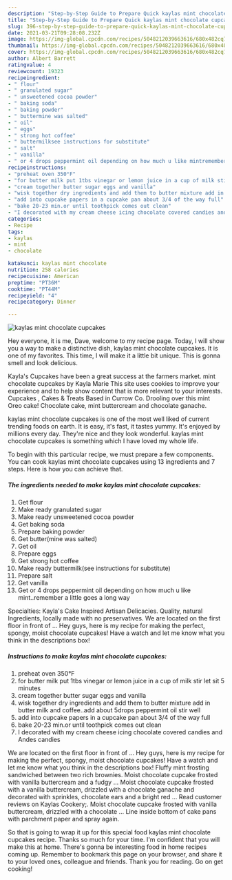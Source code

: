 ```yaml
---
description: "Step-by-Step Guide to Prepare Quick kaylas mint chocolate cupcakes"
title: "Step-by-Step Guide to Prepare Quick kaylas mint chocolate cupcakes"
slug: 396-step-by-step-guide-to-prepare-quick-kaylas-mint-chocolate-cupcakes
date: 2021-03-21T09:28:08.232Z
image: https://img-global.cpcdn.com/recipes/5048212039663616/680x482cq70/kaylas-mint-chocolate-cupcakes-recipe-main-photo.jpg
thumbnail: https://img-global.cpcdn.com/recipes/5048212039663616/680x482cq70/kaylas-mint-chocolate-cupcakes-recipe-main-photo.jpg
cover: https://img-global.cpcdn.com/recipes/5048212039663616/680x482cq70/kaylas-mint-chocolate-cupcakes-recipe-main-photo.jpg
author: Albert Barrett
ratingvalue: 4
reviewcount: 19323
recipeingredient:
- " flour"
- " granulated sugar"
- " unsweetened cocoa powder"
- " baking soda"
- " baking powder"
- " buttermine was salted"
- " oil"
- " eggs"
- " strong hot coffee"
- " buttermilksee instructions for substitute"
- " salt"
- " vanilla"
- " or 4 drops peppermint oil depending on how much u like mintremember a little goes a long way"
recipeinstructions:
- "preheat oven 350°F"
- "for butter milk put 1tbs vinegar or lemon juice in a cup of milk stir let sit 5 minutes"
- "cream together butter sugar eggs and vanilla"
- "wisk together dry ingredients and add them to butter mixture add in butter milk and coffee..add about 5drops peppermint oil stir well"
- "add into cupcake papers in a cupcake pan about 3/4 of the way full"
- "bake 20-23 min.or until toothpick comes out clean"
- "I decorated with my cream cheese icing chocolate covered candies and Andes candies"
categories:
- Recipe
tags:
- kaylas
- mint
- chocolate

katakunci: kaylas mint chocolate 
nutrition: 258 calories
recipecuisine: American
preptime: "PT36M"
cooktime: "PT44M"
recipeyield: "4"
recipecategory: Dinner

---
```



![kaylas mint chocolate cupcakes](https://img-global.cpcdn.com/recipes/5048212039663616/680x482cq70/kaylas-mint-chocolate-cupcakes-recipe-main-photo.jpg)

Hey everyone, it is me, Dave, welcome to my recipe page. Today, I will show you a way to make a distinctive dish, kaylas mint chocolate cupcakes. It is one of my favorites. This time, I will make it a little bit unique. This is gonna smell and look delicious.

Kayla&#39;s Cupcakes have been a great success at the farmers market. mint chocolate cupcakes by Kayla Marie This site uses cookies to improve your experience and to help show content that is more relevant to your interests. Cupcakes , Cakes &amp; Treats Based in Currow Co. Drooling over this mint Oreo cake! Chocolate cake, mint buttercream and chocolate ganache.

kaylas mint chocolate cupcakes is one of the most well liked of current trending foods on earth. It is easy, it's fast, it tastes yummy. It's enjoyed by millions every day. They're nice and they look wonderful. kaylas mint chocolate cupcakes is something which I have loved my whole life.


To begin with this particular recipe, we must prepare a few components. You can cook kaylas mint chocolate cupcakes using 13 ingredients and 7 steps. Here is how you can achieve that.

<!--inarticleads1-->

##### The ingredients needed to make kaylas mint chocolate cupcakes:

1. Get  flour
1. Make ready  granulated sugar
1. Make ready  unsweetened cocoa powder
1. Get  baking soda
1. Prepare  baking powder
1. Get  butter(mine was salted)
1. Get  oil
1. Prepare  eggs
1. Get  strong hot coffee
1. Make ready  buttermilk(see instructions for substitute)
1. Prepare  salt
1. Get  vanilla
1. Get  or 4 drops peppermint oil depending on how much u like mint..remember a little goes a long way


Specialties: Kayla&#39;s Cake Inspired Artisan Delicacies. Quality, natural Ingredients, locally made with no preservatives. We are located on the first floor in front of … Hey guys, here is my recipe for making the perfect, spongy, moist chocolate cupcakes! Have a watch and let me know what you think in the descriptions box! 

<!--inarticleads2-->

##### Instructions to make kaylas mint chocolate cupcakes:

1. preheat oven 350°F
1. for butter milk put 1tbs vinegar or lemon juice in a cup of milk stir let sit 5 minutes
1. cream together butter sugar eggs and vanilla
1. wisk together dry ingredients and add them to butter mixture add in butter milk and coffee..add about 5drops peppermint oil stir well
1. add into cupcake papers in a cupcake pan about 3/4 of the way full
1. bake 20-23 min.or until toothpick comes out clean
1. I decorated with my cream cheese icing chocolate covered candies and Andes candies


We are located on the first floor in front of … Hey guys, here is my recipe for making the perfect, spongy, moist chocolate cupcakes! Have a watch and let me know what you think in the descriptions box! Fluffy mint frosting sandwiched between two rich brownies. Moist chocolate cupcake frosted with vanilla buttercream and a fudgy … Moist chocolate cupcake frosted with a vanilla buttercream, drizzled with a chocolate ganache and decorated with sprinkles, chocolate ears and a bright red … Read customer reviews on Kaylas Cookery;. Moist chocolate cupcake frosted with vanilla buttercream, drizzled with a chocolate … Line inside bottom of cake pans with parchment paper and spray again. 

So that is going to wrap it up for this special food kaylas mint chocolate cupcakes recipe. Thanks so much for your time. I'm confident that you will make this at home. There's gonna be interesting food in home recipes coming up. Remember to bookmark this page on your browser, and share it to your loved ones, colleague and friends. Thank you for reading. Go on get cooking!
